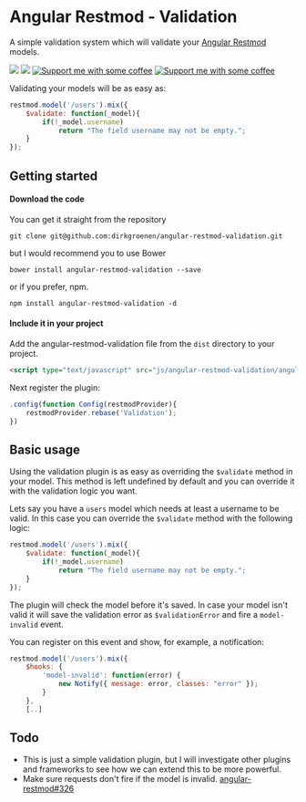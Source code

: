 # Angular Restmod - Validation 
A simple validation system which will validate your [Angular Restmod](https://github.com/platanus/angular-restmod) models. 

![](https://img.shields.io/bower/v/angular-restmod-validation.svg) 
![](https://img.shields.io/npm/v/angular-restmod-validation.svg)
[![Support me with some coffee](https://img.shields.io/badge/donate-paypal-orange.svg)](https://www.paypal.com/cgi-bin/webscr?cmd=_s-xclick&hosted_button_id=QUDAJBCJVP2G6)
[![Support me with some coffee](https://img.shields.io/badge/donate-pledgie-orange.svg)](https://pledgie.com/campaigns/28130)

Validating your models will be as easy as:
```javascript
restmod.model('/users').mix({
    $validate: function(_model){
        if(!_model.username)
            return "The field username may not be empty.";
    }
});
```

## Getting started

#### Download the code
You can get it straight from the repository
```
git clone git@github.com:dirkgroenen/angular-restmod-validation.git
```
but I would recommend you to use Bower
```
bower install angular-restmod-validation --save
```
or if you prefer, npm.
```
npm install angular-restmod-validation -d
```

#### Include it in your project
Add the angular-restmod-validation file from the `dist` directory to your project. 
```html
<script type="text/javascript" src="js/angular-restmod-validation/angular-restmod-validation.min.js"></script>
```

Next register the plugin:
```javascript
.config(function Config(restmodProvider){
    restmodProvider.rebase('Validation');
})
```

## Basic usage
Using the validation plugin is as easy as overriding the `$validate` method in your model. This method is left undefined by default and you can override it with the validation logic you want. 

Lets say you have a `users` model which needs at least a username to be valid. In this case you can override the `$validate` method with the following logic:

```javascript
restmod.model('/users').mix({
    $validate: function(_model){
        if(!_model.username)
            return "The field username may not be empty.";
    }
});
```

The plugin will check the model before it's saved. In case your model isn't valid it will save the validation error as `$validationError` and fire a `model-invalid` event. 

You can register on this event and show, for example, a notification:
```javascript
restmod.model('/users').mix({
    $hooks: {
        'model-invalid': function(error) {
            new Notify({ message: error, classes: "error" });
        }
    },
    [..]
```

## Todo
- This is just a simple validation plugin, but I will investigate other plugins and frameworks to see how we can extend this to be more powerful. 
- Make sure requests don't fire if the model is invalid. [angular-restmod#326](https://github.com/platanus/angular-restmod/issues/326)